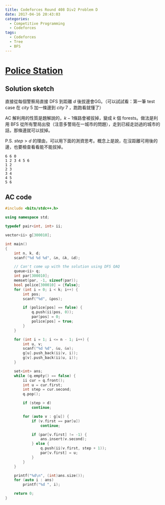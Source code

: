 ```yaml
---
title: Codeforces Round 408 Div2 Problem D
date: 2017-04-16 20:43:03
categories:
  - Competitive Programming
  - Codeforces
tags:
  - Codeforces
  - Tree
  - BFS
---
```


# [Police Station](http://codeforces.com/contest/796/problem/D)

## Solution sketch

直接從每個警察局直接 DFS 到距離 $d$ 後拔邊會GG。（可以試試看：第一筆 test case 在 $city\ 5$ 加一條邊到 $city\ 7$ ，跑跑看就懂了）

AC 解利用的性質是題解說的，$k - 1$條路會被拔掉，變成 $k$ 個 forests。做法是利用 BFS 從所有警局出發（注意多警局在一城市的問題），走到已經走訪過的城市的話，那條邊就可以拔掉。

P.S. $step > d$ 的理由，可以用下面的測資思考。概念上是說，在沒距離可用後的邊，也要檢查看看能不能拔掉。
```
6 6 0
1 2 3 4 5 6
1 2
2 3
3 4
4 5
5 6
```

<!-- more -->

## AC code

```c++
#include <bits/stdc++.h>

using namespace std;

typedef pair<int, int> ii;

vector<ii> g[300010];

int main()
{
    int n, k, d;
    scanf("%d %d %d", &n, &k, &d);

    // Can't come up with the solution using DFS QAQ
    queue<ii> q;
    int par[300010];
    memset(par, -1, sizeof(par));
    bool police[300010] = {false};
    for (int i = 0; i < k; i++) {
        int pos;
        scanf("%d", &pos);

        if (police[pos] == false) {
            q.push(ii(pos, 0));
            par[pos] = 0;
            police[pos] = true;
        }
    }

    for (int i = 1; i <= n - 1; i++) {
        int u, v;
        scanf("%d %d", &u, &v);
        g[u].push_back(ii(v, i));
        g[v].push_back(ii(u, i));
    }

    set<int> ans;
    while (q.empty() == false) {
        ii cur = q.front();
        int u = cur.first;
        int step = cur.second;
        q.pop();

        if (step > d)
            continue;

        for (auto v : g[u]) {
            if (v.first == par[u])
                continue;

            if (par[v.first] != -1) {
                ans.insert(v.second);
            } else {
                q.push(ii(v.first, step + 1));
                par[v.first] = u;
            }
        }
    }

    printf("%d\n", (int)ans.size());
    for (auto i : ans)
        printf("%d ", i);

    return 0;
}

```
